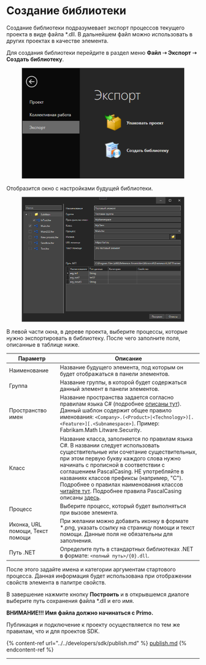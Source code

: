 # Создание библиотеки

Cоздание библиотеки подразумевает экспорт процессов текущего проекта в виде файла \*.dll. В дальнейшем файл можно использовать в других проектах в качестве элемента.

Для создания библиотеки перейдите в раздел меню **Файл ➝ Экспорт ➝ Создать библиотеку**.

<figure><img src="../../.gitbook/assets/image (16).png" alt=""><figcaption></figcaption></figure>

Отобразится окно с настройками будущей библиотеки.

<figure><img src="../../.gitbook/assets/image (6) (1).png" alt=""><figcaption></figcaption></figure>

В левой части окна, в дереве проекта, выберите процессы, которые нужно экспортировать в библиотеку. После чего заполните поля, описанные в таблице ниже. 

**Параметр** | **Описание**
------------- | -------------
Наименование|Название будущего элемента, под которым он будет отображаться в панели элементов.
Группа | Название группы, в которой будет содержаться данный элемент в панели элементов.
Пространство имен | Название пространства задается согласно правилам языка C# (подробнее [описаны тут](https://docs.microsoft.com/ru-ru/dotnet/standard/design-guidelines/names-of-namespaces)). Данный шаблон содержит общее правило именования: `<Company>.(<Product>\|<Technology>)[.<Feature>][.<Subnamespace>]`. Пример: Fabrikam.Math Litware.Security. 
Класс | Название класса, заполняется по правилам языка C#. В названии следует использовать существительные или сочетание существительных, при этом первую букву каждого слова нужно начинать с прописной в соответствии с соглашением PascalCasing. НЕ употребляйте в названиях классов префиксы (например, "C").<br>Подробнее о правилах наименования классов [читайте тут](https://docs.microsoft.com/ru-ru/dotnet/standard/design-guidelines/names-of-classes-structs-and-interfaces). Подробнее правила PascalCasing описаны [здесь](https://docs.microsoft.com/ru-ru/dotnet/standard/design-guidelines/capitalization-conventions).</br>
Процесс | Выберите процесс, который будет выполняться при вызове элемента.
Иконка, URL помощи, Текст помощи| При желании можно добавить иконку в формате \*.png, указать ссылку на страницу помощи и текст помощи. Данные поля не обязательны для заполнения. 
Путь .NET | Определите путь в стандартных библиотеках .NET в формате: `<полный путь>/{0}.dll`.

После этого задайте имена и категории аргументам стартового процесса. Данная информация будет использована при отображении свойств элемента в палитре свойств. 

В завершение нажмите кнопку **Построить** и в открывшемся диалоге выберите путь сохранения файла \*.dll и его имя.

 **ВНИМАНИЕ!!! Имя файла должно начинаться с Primo.**

Публикация и подключение к проекту осуществляется по тем же правилам, что и для проектов SDK.


{% content-ref url="../../developers/sdk/publish.md" %}
[publish.md](../../developers/sdk/publish.md)
{% endcontent-ref %}

****


